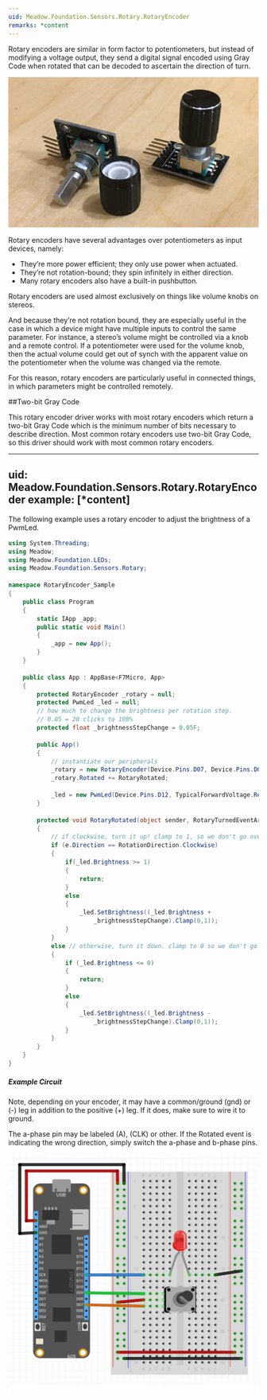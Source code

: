 ```yaml
---
uid: Meadow.Foundation.Sensors.Rotary.RotaryEncoder
remarks: *content
---
```


Rotary encoders are similar in form factor to potentiometers, but instead of modifying a voltage output, they send a digital signal encoded using Gray Code when rotated that can be decoded to ascertain the direction of turn.

![](/API_Assets/Meadow.Foundation.Sensors.Rotary.RotaryEncoder/RotaryEncoder.jpg)

Rotary encoders have several advantages over potentiometers as input devices, namely:

* They’re more power efficient; they only use power when actuated.
* They’re not rotation-bound; they spin infinitely in either direction.
* Many rotary encoders also have a built-in pushbutton.

Rotary encoders are used almost exclusively on things like volume knobs on stereos.

And because they’re not rotation bound, they are especially useful in the case in which a device might have multiple inputs to control the same parameter. For instance, a stereo’s volume might be controlled via a knob and a remote control. If a potentiometer were used for the volume knob, then the actual volume could get out of synch with the apparent value on the potentiometer when the volume was changed via the remote.

For this reason, rotary encoders are particularly useful in connected things, in which parameters might be controlled remotely.

##Two-bit Gray Code

This rotary encoder driver works with most rotary encoders which return a two-bit Gray Code which is the minimum number of bits necessary to describe direction. Most common rotary encoders use two-bit Gray Code, so this driver should work with most common rotary encoders.

---
uid: Meadow.Foundation.Sensors.Rotary.RotaryEncoder
example: [*content]
---

The following example uses a rotary encoder to adjust the brightness of a PwmLed.

```csharp
using System.Threading;
using Meadow;
using Meadow.Foundation.LEDs;
using Meadow.Foundation.Sensors.Rotary;

namespace RotaryEncoder_Sample
{
    public class Program
    {
        static IApp _app; 
        public static void Main()
        {
            _app = new App();
        }
    }
    
    public class App : AppBase<F7Micro, App>
    {
        protected RotaryEncoder _rotary = null;
        protected PwmLed _led = null;
        // how much to change the brightness per rotation step. 
        // 0.05 = 20 clicks to 100%
        protected float _brightnessStepChange = 0.05F; 

        public App()
        {
            // instantiate our peripherals
            _rotary = new RotaryEncoder(Device.Pins.D07, Device.Pins.D09);
            _rotary.Rotated += RotaryRotated;

            _led = new PwmLed(Device.Pins.D12, TypicalForwardVoltage.Red);
        }

        protected void RotaryRotated(object sender, RotaryTurnedEventArgs e)
        {
            // if clockwise, turn it up! clamp to 1, so we don't go over.
            if (e.Direction == RotationDirection.Clockwise)
            {
                if(_led.Brightness >= 1) 
                {
                    return;
                } 
                else 
                {
                    _led.SetBrightness((_led.Brightness + 
                        _brightnessStepChange).Clamp(0,1));
                }
            } 
            else // otherwise, turn it down. clamp to 0 so we don't go below. 
            { 
                if (_led.Brightness <= 0) 
                {
                    return;
                } 
                else 
                {
                    _led.SetBrightness((_led.Brightness - 
                        _brightnessStepChange).Clamp(0,1));
                }
            }
        }
    }
}
```

##### Example Circuit

Note, depending on your encoder, it may have a common/ground (gnd) or (-) leg in addition to the positive (+) leg. If it does, make sure to wire it to ground.

The a-phase pin may be labeled (A), (CLK) or other. If the Rotated event is indicating the wrong direction, simply switch the a-phase and b-phase pins.

![](/API_Assets/Meadow.Foundation.Sensors.Rotary.RotaryEncoder/RotaryEncoder.svg)